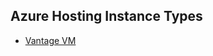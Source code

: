 ## Azure Hosting Instance Types
- [Vantage VM](https://instances.vantage.sh/azure/?region=south-africa-west)

